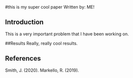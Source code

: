 #this is my super cool paper 
Written by: ME!

## Introduction

This is a very important problem that I have been working on.

##Results
Really, really cool results.

## References

Smith, J. (2020).
Markello, R. (2019).
